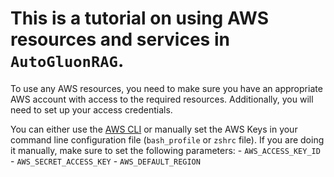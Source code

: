 # This is a tutorial on using AWS resources and services in `AutoGluonRAG`. 

To use any AWS resources, you need to make sure you have an appropriate AWS account with access to the required resources. Additionally, you will need to set up your access credentials.

You can either use the [AWS CLI](https://docs.aws.amazon.com/cli/latest/userguide/cli-chap-configure.html) or manually set the AWS Keys in your command line configuration file (`bash_profile` or `zshrc` file). If you are doing it manually, make sure to set the following parameters: 
    - `AWS_ACCESS_KEY_ID`
    - `AWS_SECRET_ACCESS_KEY`
    - `AWS_DEFAULT_REGION`

